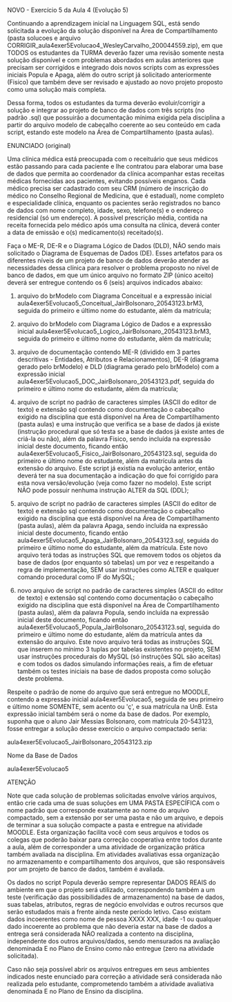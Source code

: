 NOVO - Exercício 5 da Aula 4 (Evolução 5)

Continuando a aprendizagem inicial na Linguagem SQL, está sendo solicitada a evolução da solução disponível na Área de Compartilhamento (pasta solucoes e arquivo CORRIGIR_aula4exer5Evolucao4_WesleyCarvalho_200044559.zip), em que TODOS os estudantes da TURMA deverão fazer uma revisão somente nesta solução disponível e com problemas abordados em aulas anteriores que precisam ser corrigidos e integrado dois novos scripts com as expressões iniciais Popula e Apaga, além do outro script já solicitado anteriormente (Fisico) que também deve ser revisado e ajustado ao novo projeto proposto como uma solução mais completa.

Dessa forma, todos os estudantes da turma deverão evoluir/corrigir a solução e integrar ao projeto de banco de dados com três scripts (no padrão .sql) que possuirão a documentação mínima exigida pela disciplina a partir do arquivo modelo de cabeçalho coerente ao seu conteúdo em cada script, estando este modelo na Área de Compartilhamento (pasta aulas).

ENUNCIADO (original)

Uma clínica médica está preocupada com o receituário que seus médicos estão passando para cada paciente e lhe contratou para elaborar uma base de dados que permita ao coordenador da clínica acompanhar estas receitas médicas fornecidas aos pacientes, evitando possíveis enganos. Cada médico precisa ser cadastrado com seu CRM (número de inscrição do médico no Conselho Regional de Medicina, que é estadual), nome completo e especialidade clínica, enquanto os pacientes serão registrados no banco de dados com nome completo, idade, sexo, telefone(s) e o endereço residencial (só um endereço). A possível prescrição média, contida na receita fornecida pelo médico após uma consulta na clínica, deverá conter a data de emissão e o(s) medicamento(s) receitado(s).

Faça o ME-R, DE-R e o Diagrama Lógico de Dados (DLD), NÃO sendo mais solicitado o Diagrama de Esquemas de Dados (DE). Esses artefatos para os diferentes níveis de um projeto de banco de dados deverão atender as necessidades dessa clínica para resolver o problema proposto no nível de banco de dados, em que um único arquivo no formato ZIP (único aceito) deverá ser entregue contendo os 6 (seis) arquivos indicados abaixo:

1) arquivo do brModelo com Diagrama Conceitual e a expressão inicial aula4exer5Evolucao5_Conceitual_JairBolsonaro_20543123.brM3, seguida do primeiro e último nome do estudante, além da matrícula;

2) arquivo do brModelo com Diagrama Lógico de Dados e a expressão inicial aula4exer5Evolucao5_Logico_JairBolsonaro_20543123.brM3, seguida do primeiro e último nome do estudante, além da matrícula;

3) arquivo de documentação contendo ME-R (dividido em 3 partes descritivas - Entidades, Atributos e Relacionamentos), DE-R (diagrama gerado pelo brModelo) e DLD (diagrama gerado pelo brModelo) com a expressão inicial aula4exer5Evolucao5_DOC_JairBolsonaro_20543123.pdf, seguida do primeiro e último nome do estudante, além da matrícula;

4) arquivo de script no padrão de caracteres simples (ASCII do editor de texto) e extensão sql contendo como documentação o cabeçalho exigido na disciplina que está disponível na Área de Compartilhamento (pasta aulas) e uma instrução que verifica se a base de dados já existe (instrução procedural que só testa se a base de dados já existe antes de criá-la ou não), além da palavra Fisico, sendo incluída na expressão inicial deste documento, ficando então aula4exer5Evolucao5_Fisico_JairBolsonaro_20543123.sql, seguida do primeiro e último nome do estudante, além da matrícula antes da extensão do arquivo. Este script já existia na evolução anterior, então deverá ter na sua documentação a indicação do que foi corrigido para esta nova versão/evolução (veja como fazer no modelo). Este script NÃO pode possuir nenhuma instrução ALTER da SQL (DDL);

5) arquivo de script no padrão de caracteres simples (ASCII do editor de texto) e extensão sql contendo como documentação o cabeçalho exigido na disciplina que está disponível na Área de Compartilhamento (pasta aulas), além da palavra Apaga, sendo incluída na expressão inicial deste documento, ficando então aula4exer5Evolucao5_Apaga_JairBolsonaro_20543123.sql, seguida do primeiro e último nome do estudante, além da matrícula. Este novo arquivo terá todas as instruções SQL que removem todos os objetos da base de dados (por enquanto só tabelas) um por vez e respeitando a regra de implementação, SEM usar instruções como ALTER e qualquer comando procedural como IF do MySQL;

6) novo arquivo de script no padrão de caracteres simples (ASCII do editor de texto) e extensão sql contendo como documentação o cabeçalho exigido na disciplina que está disponível na Área de Compartilhamento (pasta aulas), além da palavra Popula, sendo incluída na expressão inicial deste documento, ficando então aula4exer5Evolucao5_Popula_JairBolsonaro_20543123.sql, seguida do primeiro e último nome do estudante, além da matrícula antes da extensão do arquivo. Este novo arquivo terá todas as instruções SQL que inserem no mínimo 3 tuplas por tabelas existentes no projeto, SEM usar instruções procedurais do MySQL (só instruções SQL são aceitas) e com todos os dados simulando informações reais, a fim de efetuar também os testes iniciais na base de dados proposta como solução deste problema.


Respeite o padrão de nome do arquivo que será entregue no MOODLE, contendo a expressão inicial aula4exer5Evolucao5, seguida de seu primeiro e último nome SOMENTE, sem acento ou 'ç', e sua matrícula na UnB. Esta expressão inicial também será o nome da base de dados. Por exemplo, suponha que o aluno Jair Messias Bolsonaro, com matrícula 20-543123, fosse entregar a solução desse exercício o arquivo compactado seria:

aula4exer5Evolucao5_JairBolsonaro_20543123.zip


Nome da Base de Dados

aula4exer5Evolucao5


 

ATENÇÃO

Note que cada solução de problemas solicitadas envolve vários arquivos, então crie cada uma de suas soluções em UMA PASTA ESPECÍFICA com o nome padrão que corresponde exatamente ao nome do arquivo compactado, sem a extensão por ser uma pasta e não um arquivo, e depois de terminar a sua solução compacte a pasta e entregue na atividade MOODLE. Esta organização facilita você com seus arquivos e todos os colegas que poderão baixar para correção cooperativa entre todos durante a aula, além de corresponder a uma atividade de organização prática também avaliada na disciplina. Em atividades avaliativas essa organização no armazenamento e compartilhamento dos arquivos, que são responsáveis por um projeto de banco de dados, também é avaliada.

Os dados no script Popula deverão sempre representar DADOS REAIS do ambiente em que o projeto será utilizado, correspondendo também a um teste (verificação das possibilidades de armazenamento) na base de dados, suas tabelas, atributos, regras de negócio envolvidas e outros recursos que serão estudados mais a frente ainda neste período letivo. Caso existam dados incoerentes como nome de pessoa XXXX XXX, idade -1 ou qualquer dado incoerente ao problema que não deveria estar na base de dados a entrega será considerada NÃO realizada a contento na disciplina, independente dos outros arquivos/dados, sendo mensurados na avaliação denominada E no Plano de Ensino como não entregue (zero na atividade solicitada).

Caso não seja possível abrir os arquivos entregues em seus ambientes indicados neste enunciado para correção a atividade será considerada não realizada pelo estudante, comprometendo também a atividade avaliativa denominada E no Plano de Ensino da disciplina.

